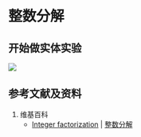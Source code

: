 # 整数分解

## 开始做实体实验

![](/images/数论/基本数和合成数/整数分解/1a1.jpg)

## 参考文献及资料

1. 维基百科
	- [Integer factorization](https://en.wikipedia.org/wiki/Integer_factorization) | [整数分解](https://zh.wikipedia.org/wiki/整数分解) 





